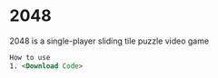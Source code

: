 # 2048
2048 is a single-player sliding tile puzzle video game

```html
How to use
1. <Download Code>

```
